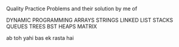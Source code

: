 Quality Practice Problems and their solution by me of

 DYNAMIC PROGRAMMING
 ARRAYS
 STRINGS
 LINKED LIST 
 STACKS
 QUEUES
 TREES
 BST
 HEAPS
 MATRIX
 

ab toh yahi bas ek rasta hai